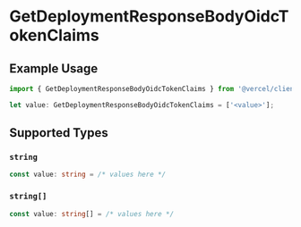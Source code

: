 # GetDeploymentResponseBodyOidcTokenClaims

## Example Usage

```typescript
import { GetDeploymentResponseBodyOidcTokenClaims } from '@vercel/client/models/operations';

let value: GetDeploymentResponseBodyOidcTokenClaims = ['<value>'];
```

## Supported Types

### `string`

```typescript
const value: string = /* values here */
```

### `string[]`

```typescript
const value: string[] = /* values here */
```
